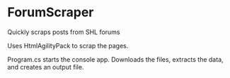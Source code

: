 # ForumScraper
Quickly scraps posts from SHL forums

Uses HtmlAgilityPack to scrap the pages.

Program.cs starts the console app. Downloads the files, extracts the data, and creates an output file.
